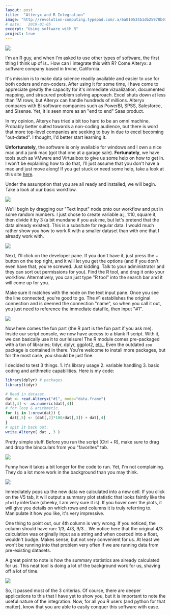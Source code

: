 ```yaml
---
layout: post
title:  "Alteryx and R Integration"
image: "http://revolution-computing.typepad.com/.a/6a010534b1db25970b01b8d26cc8ed970c-pi"
# date:   2019-01-05
excerpt: "Using software with R"
project: true
---
```


![](http://revolution-computing.typepad.com/.a/6a010534b1db25970b01b8d26cc8ed970c-pi)

I'm an R guy, and when I'm asked to use other types of software, the first thing I think up of is.. How can I integrate this with R? Come Alteryx: a software company based in Irvine, California. 

It's mission is to make data science readily available and easier to use for both coders and non-coders. After using it for some time, I have come to appreciate greatly the capacity for it's immediate vizualization, documented mapping, and strucured problem solving approach. Excel shuts down at less than 1M rows, but Alteryx can handle hundreds of millions. Alteryx compares with BI software companies such as PowerBI, SPSS, Salesforce, and Sisense. Yet, it is seen more as an "end to end" Saas product.

In my opinion, Alteryx has tried a bit too hard to be an omni machine. Probably better suited towards a non-coding audience, but there is word that more top-level companies are seeking to buy in due to excel becoming "out-dated". I thought, I'd better start learning it. 

**Unfortunately**, the software is only available for windows and I own a nice mac and a junk mac (got that one at a garage sale). **Fortunately**, we have tools such as VMware and Virtualbox to give us some help on how to get in. I won't be explaining how to do that, I'll just assume that you don't have a mac and just move along! If you get stuck or need some help, take a look at this site [here](https://www.extremetech.com/computing/198427-how-to-install-windows-10-in-a-virtual-machine).

Under the assumption that you are all ready and installed, we will begin. Take a look at our basic workflow.

![](https://raw.githubusercontent.com/tykiww/imgbucket/master/img/alteryx/1.png)

We'll begin by dragging our "Text Input" node onto our workflow and put in some random numbers. I just chose to create variable a:j, 1:10, square it, then divide it by 3 (a bit mundane if you ask me, but let's pretend that the data already existed). This is a subsitute for regular data. I would much rather show you how to work R with a smaller dataset than with one that I already work with.

![](https://raw.githubusercontent.com/tykiww/imgbucket/master/img/alteryx/2.png)

Next, I'll click on the developer pane. If you don't have it, just press the + button on the top right, and it will let you get the options (and if you don't even have that, you're screwed. Just kidding. Talk to your administrator and they can sort out permissions for you). Find the R tool, and drag it onto your workflow. Alternatively, you can just type "R tool" into the search bar and it will come up for you. 

Make sure it matches with the node on the text input pane. Once you see the line connected, you're good to go. The #1 establishes the original connection and is deemed the connection "name", so when you call it out, you just need to reference the immediate datafile, then input "#1".

![](https://raw.githubusercontent.com/tykiww/imgbucket/master/img/alteryx/3.png)

Now here comes the fun part (the R part is the fun part if you ask me). Inside our script console, we now have access to a blank R script. With it, we can basically use it to our leisure! The R module comes pre-packaged with a ton of libraries; tidyr, dplyr, ggplot2, [etc..](https://help.alteryx.com/9.5/Alteryx_Predictive_Analytics.htm) Even the outdated `zoo` package is contained in there. You're welcome to install more packages, but for the most case, you should be just fine. 

I decided to test 3 things. 1. It's library usage 2. variable handling 3. basic coding and arithmetic capabilities. Here is my code:

```r
library(dplyr) # packages
library(tidyr)

# Read in dataset.
dat <- read.Alteryx("#1", mode="data.frame")
dat[,4] <- as.numeric(dat[,4])
# for loop & arithmetic.
for (i in 1:nrow(dat)) {
  dat[,5] <- (dat[,2]*100/dat[,3]) + dat[,4]
}
# spit it back out.
write.Alteryx( dat , 3 )
```

Pretty simple stuff. Before you run the script (Ctrl + R), make sure to drag and drop the binoculars from you "favorites" tab.

![](https://raw.githubusercontent.com/tykiww/imgbucket/master/img/alteryx/4.png)

Funny how it takes a bit longer for the code to run. Yet, I'm not complaining. They do a lot more work in the background than you may think.

![](https://raw.githubusercontent.com/tykiww/imgbucket/master/img/alteryx/5.png)

Immediately pops up the new data we calculated into a new cell. If you click on the V5 tab, it will output a summary plot statistic that looks faintly like the `plotly` interface (cheeky, I am very sure it is). If you hover over the plots, it will give you details on which rows and columns it is truly referring to. Manipulate it how you like, it's very impressive.

One thing to point out, our 4th column is very wrong. If you noticed, the column should have run: 1/3, 4/3, 9/3... We notice here that the original 4/3 calculation was originally input as a string and when coerced into a float, wouldn't budge. Makes sense, but not very convenient for us. At least we won't be running into that problem very often if we are running data from pre-existing datasets. 

A great point to note is how the summary statistics are already calculated for us. This neat tool is doing a lot of the background work for us, shaving off a lot of time.

![](https://raw.githubusercontent.com/tykiww/imgbucket/master/img/alteryx/6.png)

So, it passed most of the 3 criterias. Of course, there are deeper applications to this that I have yet to show you, but it is important to note the useful nature of the integration. Now, for all you R users (and python for that matter), know that you are able to easily conquer this software with ease.

